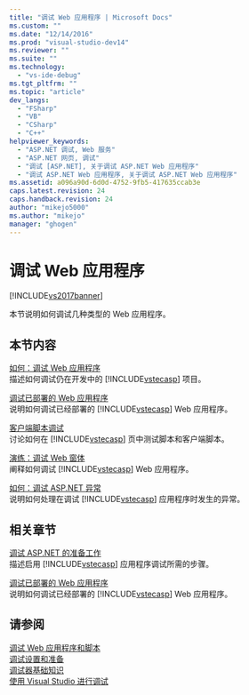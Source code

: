 ```yaml
---
title: "调试 Web 应用程序 | Microsoft Docs"
ms.custom: ""
ms.date: "12/14/2016"
ms.prod: "visual-studio-dev14"
ms.reviewer: ""
ms.suite: ""
ms.technology: 
  - "vs-ide-debug"
ms.tgt_pltfrm: ""
ms.topic: "article"
dev_langs: 
  - "FSharp"
  - "VB"
  - "CSharp"
  - "C++"
helpviewer_keywords: 
  - "ASP.NET 调试, Web 服务"
  - "ASP.NET 网页, 调试"
  - "调试 [ASP.NET], 关于调试 ASP.NET Web 应用程序"
  - "调试 ASP.NET Web 应用程序, 关于调试 ASP.NET Web 应用程序"
ms.assetid: a096a90d-6d0d-4752-9fb5-417635ccab3e
caps.latest.revision: 24
caps.handback.revision: 24
author: "mikejo5000"
ms.author: "mikejo"
manager: "ghogen"
---
```

# 调试 Web 应用程序
[!INCLUDE[vs2017banner](../code-quality/includes/vs2017banner.md)]

本节说明如何调试几种类型的 Web 应用程序。  
  
## 本节内容  
 [如何：调试 Web 应用程序](../debugger/how-to-debug-web-applications.md)  
 描述如何调试仍在开发中的 [!INCLUDE[vstecasp](../code-quality/includes/vstecasp_md.md)] 项目。  
  
 [调试已部署的 Web 应用程序](../debugger/debugging-deployed-web-applications.md)  
 说明如何调试已经部署的 [!INCLUDE[vstecasp](../code-quality/includes/vstecasp_md.md)] Web 应用程序。  
  
 [客户端脚本调试](../debugger/client-side-script-debugging.md)  
 讨论如何在 [!INCLUDE[vstecasp](../code-quality/includes/vstecasp_md.md)] 页中测试脚本和客户端脚本。  
  
 [演练：调试 Web 窗体](../debugger/walkthrough-debugging-a-web-form.md)  
 阐释如何调试 [!INCLUDE[vstecasp](../code-quality/includes/vstecasp_md.md)] Web 应用程序。  
  
 [如何：调试 ASP.NET 异常](../debugger/how-to-debug-aspnet-exceptions.md)  
 说明如何处理在调试 [!INCLUDE[vstecasp](../code-quality/includes/vstecasp_md.md)] 应用程序时发生的异常。  
  
## 相关章节  
 [调试 ASP.NET 的准备工作](../debugger/preparing-to-debug-aspnet.md)  
 描述启用 [!INCLUDE[vstecasp](../code-quality/includes/vstecasp_md.md)] 应用程序调试所需的步骤。  
  
 [调试已部署的 Web 应用程序](../debugger/debugging-deployed-web-applications.md)  
 说明如何调试已经部署的 [!INCLUDE[vstecasp](../code-quality/includes/vstecasp_md.md)] Web 应用程序。  
  
## 请参阅  
 [调试 Web 应用程序和脚本](../debugger/debugging-web-applications-and-script.md)   
 [调试设置和准备](../debugger/debugger-settings-and-preparation.md)   
 [调试器基础知识](../debugger/debugger-basics.md)   
 [使用 Visual Studio 进行调试](../debugger/debugging-in-visual-studio.md)